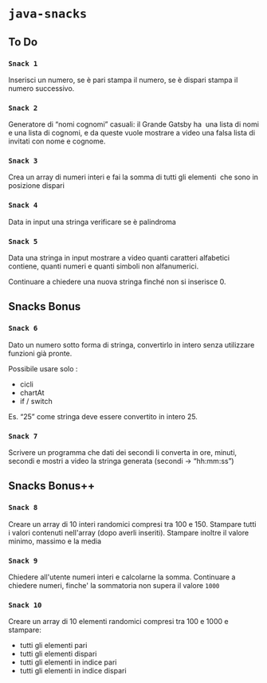# `java-snacks`

## To Do
### `Snack 1`
Inserisci un numero, se è pari stampa il numero, se è dispari stampa il numero successivo.

### `Snack 2`
Generatore di “nomi cognomi” casuali: il Grande Gatsby ha  una lista di nomi e una lista di cognomi, e da queste vuole mostrare a video una falsa lista di invitati con nome e cognome.

### `Snack 3`
Crea un array di numeri interi e fai la somma di tutti gli elementi  che sono in posizione dispari

### `Snack 4`
Data in input una stringa verificare se è palindroma

### `Snack 5`
Data una stringa in input mostrare a video quanti caratteri alfabetici contiene, quanti numeri e quanti simboli non alfanumerici.

Continuare a chiedere una nuova stringa finché non si inserisce 0.

## Snacks Bonus
### `Snack 6`
Dato un numero sotto forma di stringa, convertirlo in intero senza utilizzare funzioni già pronte.

Possibile usare solo :

- cicli
- chartAt
- if / switch

Es. “25” come stringa deve essere convertito in intero 25.

### `Snack 7`
Scrivere un programma che dati dei secondi li converta in ore, minuti, secondi e mostri a video la stringa generata (secondi → “hh:mm:ss”) 

## Snacks Bonus++

### `Snack 8`
Creare un array di 10 interi randomici compresi tra 100 e 150. Stampare tutti i valori contenuti nell'array (dopo averli inseriti). Stampare inoltre il valore minimo, massimo e la media

### `Snack 9`
Chiedere all'utente numeri interi e calcolarne la somma. Continuare a chiedere numeri, finche' la sommatoria non supera il valore `1000`

### `Snack 10`
Creare un array di 10 elementi randomici compresi tra 100 e 1000 e stampare:
- tutti gli elementi pari
- tutti gli elementi dispari
- tutti gli elementi in indice pari
- tutti gli elementi in indice dispari
